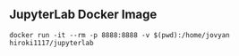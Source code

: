 ## JupyterLab Docker Image

```
docker run -it --rm -p 8888:8888 -v $(pwd):/home/jovyan hiroki1117/jupyterlab
```